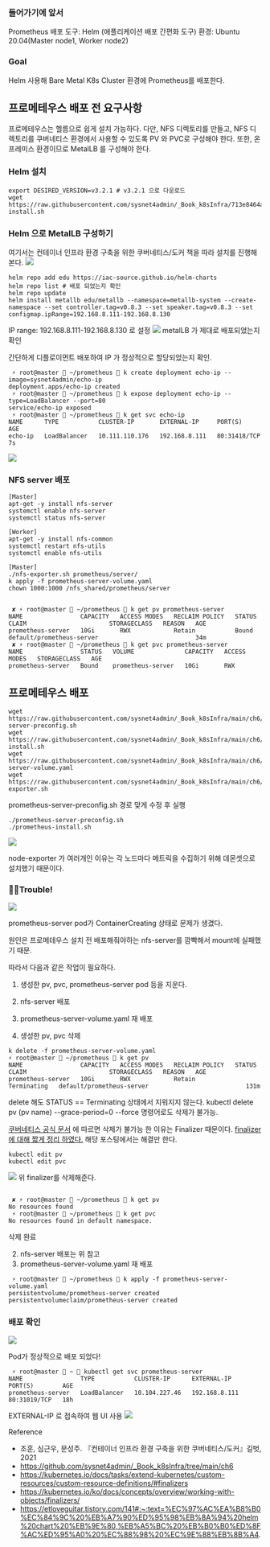 ### 들어가기에 앞서

Prometheus 배포 도구: Helm (애플리케이션 배포 간편화 도구)
환경: Ubuntu 20.04(Master node1, Worker node2) 

### Goal
>
Helm 사용해 Bare Metal K8s Cluster 환경에 Prometheus를 배포한다.


## 프로메테우스 배포 전 요구사항

프로메테우스는 헬름으로 쉽게 설치 가능하다. 다만, NFS 디렉토리를 만들고, NFS 디렉토리를 쿠버네티스 환경에서 사용할 수 있도록 PV 와 PVC로 구성해야 한다. 또한, 온프레미스 환경이므로 MetalLB 를 구성해야 한다.
### Helm 설치
```
export DESIRED_VERSION=v3.2.1 # v3.2.1 으로 다운로드
wget https://raw.githubusercontent.com/sysnet4admin/_Book_k8sInfra/713e8464a0600d275d31897752641b79ea58a75b/ch5/5.2.3/helm-install.sh
```
### Helm 으로 MetalLB 구성하기

여기서는 컨테이너 인프라 환경 구축을 위한 쿠버네티스/도커 책을 따라 설치를 진행해본다.
![](https://velog.velcdn.com/images/hyunshoon/post/bde16e28-f308-4388-819c-9d6481f2778b/image.png)

```
helm repo add edu https://iac-source.github.io/helm-charts
helm repo list # 배포 되었는지 확인
helm repo update
helm install metallb edu/metallb --namespace=metallb-system --create-namespace --set controller.tag=v0.8.3 --set speaker.tag=v0.8.3 --set configmap.ipRange=192.168.8.111-192.168.8.130
```
IP range: 192.168.8.111-192.168.8.130 로 설정
![](https://velog.velcdn.com/images/hyunshoon/post/f8695e3c-6e55-4ed3-adc1-bc2f7d208ab4/image.png)
metalLB 가 제대로 배포되었는지 확인

간단하게 디플로이먼트 배포하여 IP 가 정상적으로 할당되었는지 확인.
```
 ⚡ root@master  ~/prometheus  k create deployment echo-ip --image=sysnet4admin/echo-ip
deployment.apps/echo-ip created
 ⚡ root@master  ~/prometheus  k expose deployment echo-ip --type=LoadBalancer --port=80
service/echo-ip exposed
 ⚡ root@master  ~/prometheus  k get svc echo-ip
NAME      TYPE           CLUSTER-IP       EXTERNAL-IP     PORT(S)        AGE
echo-ip   LoadBalancer   10.111.110.176   192.168.8.111   80:31418/TCP   7s
```
![](https://velog.velcdn.com/images/hyunshoon/post/9f6a2de7-1682-40a8-8310-810d9df9f8c7/image.png)

### NFS server 배포

```
[Master]
apt-get -y install nfs-server
systemctl enable nfs-server
systemctl status nfs-server

[Worker]
apt-get -y install nfs-common
systemctl restart nfs-utils
systemctl enable nfs-utils

[Master]
./nfs-exporter.sh prometheus/server/
k apply -f prometheus-server-volume.yaml
chown 1000:1000 /nfs_shared/prometheus/server


 ✘ ⚡ root@master  ~/prometheus  k get pv prometheus-server
NAME                CAPACITY   ACCESS MODES   RECLAIM POLICY   STATUS   CLAIM                       STORAGECLASS   REASON   AGE
prometheus-server   10Gi       RWX            Retain           Bound    default/prometheus-server                           34m
 ✘ ⚡ root@master  ~/prometheus  k get pvc prometheus-server
NAME                STATUS   VOLUME              CAPACITY   ACCESS MODES   STORAGECLASS   AGE
prometheus-server   Bound    prometheus-server   10Gi       RWX                      
```

  
  
## 프로메테우스 배포

```
wget https://raw.githubusercontent.com/sysnet4admin/_Book_k8sInfra/main/ch6/6.2.1/prometheus-server-preconfig.sh
wget https://raw.githubusercontent.com/sysnet4admin/_Book_k8sInfra/main/ch6/6.2.1/prometheus-install.sh
wget https://raw.githubusercontent.com/sysnet4admin/_Book_k8sInfra/main/ch6/6.2.1/prometheus-server-volume.yaml
wget https://raw.githubusercontent.com/sysnet4admin/_Book_k8sInfra/main/ch6/6.2.1/nfs-exporter.sh
```

prometheus-server-preconfig.sh 경로 맞게 수정 후 실행
```
./prometheus-server-preconfig.sh
./prometheus-install.sh
```
![](https://velog.velcdn.com/images/hyunshoon/post/a8fecd2c-b010-453f-a960-32b246cc6cc7/image.png)

node-exporter 가 여러개인 이유는 각 노드마다 메트릭을 수집하기 위해 데몬셋으로 설치했기 때문이다.

### 🤦‍♂️Trouble!
![](https://velog.velcdn.com/images/hyunshoon/post/a8fecd2c-b010-453f-a960-32b246cc6cc7/image.png)
>
prometheus-server pod가 ContainerCreating 상태로 문제가 생겼다.
>
원인은 프로메테우스 설치 전 배포해줘야하는 nfs-server를 깜빡해서 mount에 실패했기 때문.
>
따라서 다음과 같은 작업이 필요하다.
>
1. 생성한 pv, pvc, prometheus-server pod 등을 지운다.
2. nfs-server 배포
3. prometheus-server-volume.yaml 재 배포


1. 생성한 pv, pvc 삭제


```
k delete -f prometheus-server-volume.yaml
⚡ root@master  ~/prometheus  k get pv
NAME                CAPACITY   ACCESS MODES   RECLAIM POLICY   STATUS        CLAIM                       STORAGECLASS   REASON   AGE
prometheus-server   10Gi       RWX            Retain           Terminating   default/prometheus-server                           131m
```


delete 해도 STATUS == Terminating 상태에서 지워지지 않는다.
kubectl delete pv (pv name) --grace-period=0 --force 명령어로도 삭제가 불가능.

[쿠버네티스 공식 문서](https://kubernetes.io/docs/tasks/extend-kubernetes/custom-resources/custom-resource-definitions/#finalizers) 에 따르면 삭제가 불가능 한 이유는 Finalizer 때문이다. [finalizer에 대해 짧게 정리 하였다.](https://velog.io/@hyunshoon/kubernetes-pv-pvc-%EC%82%AD%EC%A0%9C-%EC%95%88%EB%90%A0-%EB%95%8C-Finalizer) 해당 포스팅에서는 해결만 한다.
```
kubectl edit pv
kubectl edit pvc
```
![](https://velog.velcdn.com/images/hyunshoon/post/d5bef399-1ca2-4903-8f40-2d113f116ef7/image.png)
위 finalizer를 삭제해준다.

```

 ✘ ⚡ root@master  ~/prometheus  k get pv
No resources found
 ⚡ root@master  ~/prometheus  k get pvc
No resources found in default namespace.

```

삭제 완료

2. nfs-server 배포는 위 참고
3. prometheus-server-volume.yaml 재 배포

```
 ⚡ root@master  ~/prometheus  k apply -f prometheus-server-volume.yaml
persistentvolume/prometheus-server created
persistentvolumeclaim/prometheus-server created
```
### 배포 확인

![](https://velog.velcdn.com/images/hyunshoon/post/6786729e-a451-4d7d-86b4-d91277d9dbe1/image.png)

Pod가 정상적으로 배포 되었다!

```
 ⚡ root@master  ~  kubectl get svc prometheus-server
NAME                TYPE           CLUSTER-IP      EXTERNAL-IP     PORT(S)        AGE
prometheus-server   LoadBalancer   10.104.227.46   192.168.8.111   80:31019/TCP   18h
```
EXTERNAL-IP 로 접속하여 웹 UI 사용
![](https://velog.velcdn.com/images/hyunshoon/post/627c9476-707a-47ac-97a2-9ef2ed7983ea/image.png)


Reference
- 조훈, 심근우, 문성주. 『컨테이너 인프라 환경 구축을 위한 쿠버네티스/도커』길벗, 2021
- https://github.com/sysnet4admin/_Book_k8sInfra/tree/main/ch6
- https://kubernetes.io/docs/tasks/extend-kubernetes/custom-resources/custom-resource-definitions/#finalizers
- https://kubernetes.io/ko/docs/concepts/overview/working-with-objects/finalizers/
- https://etloveguitar.tistory.com/141#:~:text=%EC%97%AC%EA%B8%B0%EC%84%9C%20%EB%A7%90%ED%95%98%EB%8A%94%20helm%20chart%20%EB%9E%80,%EB%A5%BC%20%EB%B0%B0%ED%8F%AC%ED%95%A0%20%EC%88%98%20%EC%9E%88%EB%8B%A4.

